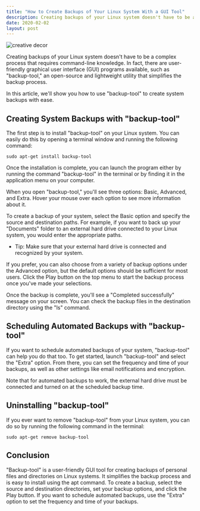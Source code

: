 ```yaml
---
title: "How to Create Backups of Your Linux System With a GUI Tool"
description: Creating backups of your Linux system doesn't have to be a complex process that requires command-line knowledge. In fact, there are user-friendly graphical user interface (GUI) programs available, such as "backup-tool," an open-source and lightweight utility that simplifies the backup process.
date: 2020-02-02
layout: post
---
```


<article>
  <img alt="creative decor" src="https://images.unsplash.com/photo-1523837157348-ffbdaccfc7de?crop=entropy&amp;cs=tinysrgb&amp;fit=max&amp;fm=jpg&amp;ixid=Mnw0NDU0ODN8MHwxfHNlYXJjaHwxfHxIb3clMjB0byUyMENyZWF0ZSUyMEJhY2t1cHMlMjBvZiUyMFlvdXIlMjBMaW51eCUyMFN5c3RlbSUyMHdpdGglMjBhJTIwR1VJJTIwVG9vbHxlbnwwfDB8fHwxNjgzNjYwOTY3&amp;ixlib=rb-4.0.3&amp;q=80&amp;w=1080"/>
  <p>Creating backups of your Linux system doesn't have to be a complex process that requires command-line knowledge. In fact, there are user-friendly graphical user interface (GUI) programs available, such as "backup-tool," an open-source and lightweight utility that simplifies the backup process.</p>
  <p>In this article, we'll show you how to use "backup-tool" to create system backups with ease.</p>
  <h2>Creating System Backups with "backup-tool"</h2>
  <p>The first step is to install "backup-tool" on your Linux system. You can easily do this by opening a terminal window and running the following command:</p>
  <pre><code>sudo apt-get install backup-tool</code></pre>
  <p>Once the installation is complete, you can launch the program either by running the command "backup-tool" in the terminal or by finding it in the application menu on your computer.</p>
  <p>When you open "backup-tool," you'll see three options: Basic, Advanced, and Extra. Hover your mouse over each option to see more information about it.</p>
  <p>To create a backup of your system, select the Basic option and specify the source and destination paths. For example, if you want to back up your "Documents" folder to an external hard drive connected to your Linux system, you would enter the appropriate paths.</p>
  <ul>
    <li>Tip: Make sure that your external hard drive is connected and recognized by your system.</li>
  </ul>
  <p>If you prefer, you can also choose from a variety of backup options under the Advanced option, but the default options should be sufficient for most users. Click the Play button on the top menu to start the backup process once you've made your selections.</p>
  <p>Once the backup is complete, you'll see a "Completed successfully" message on your screen. You can check the backup files in the destination directory using the "ls" command.</p>
  <h2>Scheduling Automated Backups with "backup-tool"</h2>
  <p>If you want to schedule automated backups of your system, "backup-tool" can help you do that too. To get started, launch "backup-tool" and select the "Extra" option. From there, you can set the frequency and time of your backups, as well as other settings like email notifications and encryption.</p>
  <p>Note that for automated backups to work, the external hard drive must be connected and turned on at the scheduled backup time.</p>
  <h2>Uninstalling "backup-tool"</h2>
  <p>If you ever want to remove "backup-tool" from your Linux system, you can do so by running the following command in the terminal:</p>
  <pre><code>sudo apt-get remove backup-tool</code></pre>
  <h2>Conclusion</h2>
  <p>"Backup-tool" is a user-friendly GUI tool for creating backups of personal files and directories on Linux systems. It simplifies the backup process and is easy to install using the apt command. To create a backup, select the source and destination directories, set your backup options, and click the Play button. If you want to schedule automated backups, use the "Extra" option to set the frequency and time of your backups.</p>
</article>
